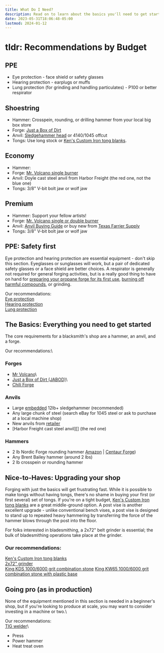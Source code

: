 ```yaml
---
title: What Do I Need?
description: Read on to learn about the basics you'll need to get started on your blacksmithing journey.
date: 2023-05-31T18:06:48-05:00
lastmod: 2024-01-12
---
```

# tldr: Recommendations by Budget

## PPE
- Eye protection - face shield or safety glasses
- Hearing protection - earplugs or muffs
- Lung protection (for grinding and handling particulates) - P100 or better respirator

## Shoestring
- Hammer: Crosspein, rounding, or drilling hammer from your local big box store
- Forge: [Just a Box of Dirt](/pages/equipment/jabod)
- Anvil: [Sledgehammer head][sledgehammer anvil] or 4140/1045 offcut
- Tongs: Use long stock or [Ken's Custom Iron tong blanks][].

## Economy
- Hammer:
- Forge: [Mr. Volcano single burner][Mr. Volcano forge]
- Anvil: Doyle cast steel anvil from Harbor Freight (the red one, not the blue one)
- Tongs: 3/8" V-bit bolt jaw or wolf jaw

## Premium
- Hammer: Support your fellow artists!
- Forge: [Mr. Volcano single or double burner][Mr. Volcano forge]
- Anvil: [Anvil Buying Guide]() or buy new from [Texas Farrier Supply]()
- Tongs: 3/8" V-bit bolt jaw or wolf jaw

## PPE: Safety first
Eye protection and hearing protection are essential equipment - don't skip this section. Eyeglasses or sunglasses will work, but a pair of dedicated safety glasses or a face shield are better choices. A respirator is generally not required for general forging activities, but is a really good thing to have on hand for [preparing your propane forge for its first use](/pages/equipment/forge_lining), [burning off harmful compounds](), or grinding.

Our recommendations:\
[Eye protection]()\
[Hearing protection](https://www.amazon.com/Eargasm-Musicians-Motorcycles-Sensitivity-Conditions/dp/B019M576XW)\
[Lung protection]()

## The Basics: Everything you need to get started
The core requirements for a blacksmith's shop are a hammer, an anvil, and a forge.

Our recommendations:\
### Forges
* [Mr Volcano][Mr. Volcano forge]\
* [Just a Box of Dirt (JABOD)](https://www.youtube.com/watch?v=m-R6iY-mY-Y)\
* [Chili Forge](https://chileforge.com/)

### Anvils
* Large [embedded][sledgehammer anvil] 12lb+ sledgehammer (recommended)
* Any large chunk of steel (search eBay for 1045 steel or ask to purchase at a local machine shop)
* New anvils from [retailer](/pages/equipment/vendors/#anvil-retailers)
* [Harbor Freight cast steel anvil][] (the red one)

### Hammers
* 2 lb Nordic Forge rounding hammer [Amazon](https://amazon.com/Nordic-Forge-Lb-Rounding-Hammer/dp/B075LSDGQ4) | [Centaur Forge](https://www.centaurforge.com/Nordic-2-lb-Rounding-Hammer/productinfo/285/))
* Any Brent Bailey hammer (around 2 lbs)
* 2 lb crosspein or rounding hammer

## Nice-to-Haves: Upgrading your shop
Forging with just the basics will get frustrating fast. While it is possible to make tongs without having tongs, there's no shame in buying your first (or first several) set of tongs. If you're on a tight budget, [Ken's Custom Iron tong blanks][] are a great middle-ground option. A post vise is another excellent upgrade - unlike conventional bench vises, a post vise is designed to stand up to repeated heavy hammering by transferring the force of the hammer blows through the post into the floor.

For folks interested in bladesmithing, a 2x72" belt grinder is essential; the bulk of bladesmithing operations take place at the grinder.

### Our recommendations:

[Ken's Custom Iron tong blanks][]\
[2x72" grinder](https://reederproducts.com/)\
[King KDS 1000/6000 grit combination stone](https://www.amazon.com/KDS-Combination-Whetstone-Sharpening-Harder/dp/B01BB1ZDVW)
[King KW65 1000/6000 grit combination stone with plastic base](https://www.amazon.com/KING-KW65-Combination-Whetstone-Plastic/dp/B001DT1X9O)

## Going pro (as in production)
None of the equipment mentioned in this section is needed in a beginner's shop, but if you're looking to produce at scale, you may want to consider investing in a machine or two.\

Our recommendations:\
[TIG welder](https://ahpwelds.com/)\
- Press
- Power hammer
- Heat treat oven

[Ken's Custom Iron tong blanks]: https://kensironstore.com/collections/quick-tongs
[Mr. Volcano forge]: https://mrvolcano.com/collections/the-forge
[sledgehammer anvil]: /pages/equipment/sledgehammer_anvil
